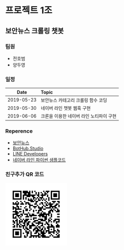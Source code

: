 ﻿# 프로젝트 1조
## 보안뉴스 크롤링 챗봇
### 팀원
* 전호범 
* 양두영

### 일정  
| Date | Topic |  
|:------------:|:----------------|  
|2019-05-23    | 보안뉴스 카테고리 크롤링 함수 코딩 |
|2019-05-30    | 네이버 라인 챗봇 웹훅 구현 |
|2019-06-06    | 크론을 이용한 네이버 라인 노티파이 구현 |

### Reperence
* [보안뉴스](https://www.boannews.com/Default.asp)
* [BotHub.Studio](https://medium.com/bothub-studio-ko)
* [LINE Developers](https://developers.line.biz/)
* [네이버 라인 파이썬 샘플코드](https://github.com/line/line-bot-sdk-python)

### 친구추가 QR 코드
![QR](LinebotQR.png)
